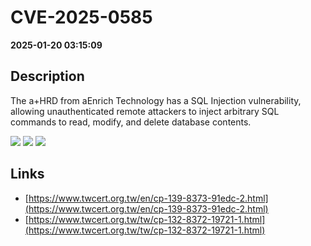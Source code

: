 # CVE-2025-0585

**2025-01-20 03:15:09**

## Description
The a+HRD from aEnrich Technology has a SQL Injection vulnerability, allowing unauthenticated remote attackers to inject arbitrary SQL commands to read, modify, and delete database contents.

![](https://img.shields.io/static/v1?label=Score&message=9.8&color=red)
![](https://img.shields.io/static/v1?label=Severity&message=CRITICAL&color=red)
![](https://img.shields.io/static/v1?label=CWE&message=SQL&color=green)

## Links
- [https://www.twcert.org.tw/en/cp-139-8373-91edc-2.html](https://www.twcert.org.tw/en/cp-139-8373-91edc-2.html)
- [https://www.twcert.org.tw/tw/cp-132-8372-19721-1.html](https://www.twcert.org.tw/tw/cp-132-8372-19721-1.html)
